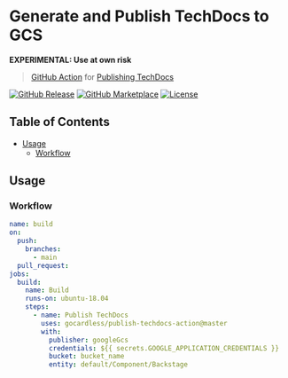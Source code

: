 # Generate and Publish TechDocs to GCS

**EXPERIMENTAL: Use at own risk**

> [GitHub Action](https://github.com/features/actions) for [Publishing TechDocs](https://backstage.io/docs/features/techdocs/techdocs-overview)

[![GitHub Release][release-img]][release]
[![GitHub Marketplace][marketplace-img]][marketplace]
[![License][license-img]][license]

## Table of Contents

- [Usage](#usage)
  - [Workflow](#workflow)

## Usage

### Workflow

```yaml
name: build
on:
  push:
    branches:
      - main
  pull_request:
jobs:
  build:
    name: Build
    runs-on: ubuntu-18.04
    steps:
      - name: Publish TechDocs
        uses: gocardless/publish-techdocs-action@master
        with:
          publisher: googleGcs
          credentials: ${{ secrets.GOOGLE_APPLICATION_CREDENTIALS }}
          bucket: bucket_name
          entity: default/Component/Backstage
```


[release]: https://github.com/gocardless/publish-techdocs-action/releases/latest
[release-img]: https://img.shields.io/github/release/gocardless/publish-techdocs-action?include_prereleases&color=blue
[marketplace]: https://github.com/marketplace/actions/publish-techdocs
[marketplace-img]: https://img.shields.io/badge/marketplace-publish--techdocs-blue?logo=github
[license]: https://github.com/gocardless/publish-techdocs-action/blob/master/LICENSE
[license-img]: https://img.shields.io/github/license/gocardless/publish-techdocs-action
